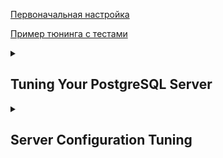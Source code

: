 [Первоначальная настройка](https://github.com/AV-ghub/PostgreSQL/blob/main/004%20%D0%9E%D0%BF%D1%82%D0%B8%D0%BC%D0%B8%D0%B7%D0%B0%D1%86%D0%B8%D1%8F/%D0%9F%D1%80%D0%B0%D0%BA%D1%82%D0%B8%D0%BA%D0%B0%20%D0%BE%D0%BF%D1%82%D0%B8%D0%BC%D0%B8%D0%B7%D0%B0%D1%86%D0%B8%D0%B8/%D0%A1%D1%86%D0%B5%D0%BD%D0%B0%D1%80%D0%B8%D0%B8/%D0%A7%D0%B0%D1%81%D1%82%D0%BD%D1%8B%D0%B5/%D0%9A%D0%BE%D0%BD%D1%84%D0%B8%D0%B3%D1%83%D1%80%D0%B0%D1%86%D0%B8%D1%8F%20PostgreSQL%20%D0%BF%D0%BE%D1%81%D0%BB%D0%B5%20%D1%83%D1%81%D1%82%D0%B0%D0%BD%D0%BE%D0%B2%D0%BA%D0%B8.md)

[Пример тюнинга с тестами](https://github.com/AV-ghub/PostgreSQL/blob/main/004%20%D0%9E%D0%BF%D1%82%D0%B8%D0%BC%D0%B8%D0%B7%D0%B0%D1%86%D0%B8%D1%8F/%D0%9F%D1%80%D0%B0%D0%BA%D1%82%D0%B8%D0%BA%D0%B0%20%D0%BE%D0%BF%D1%82%D0%B8%D0%BC%D0%B8%D0%B7%D0%B0%D1%86%D0%B8%D0%B8/%D0%A1%D1%86%D0%B5%D0%BD%D0%B0%D1%80%D0%B8%D0%B8/%D0%A7%D0%B0%D1%81%D1%82%D0%BD%D1%8B%D0%B5/PostgreSQL%20and%20OS%20tuning%20with%20perf%20tests.md)   


<details><summary><h2>Tuning Your PostgreSQL Server</h2></summary>

  [Tuning Your PostgreSQL Server](https://wiki.postgresql.org/wiki/Tuning_Your_PostgreSQL_Server)
  
</details>

<details><summary><h2>Server Configuration Tuning</h2></summary>
  
  [3](https://github.com/AV-ghub/PostgreSQL/blob/main/998%20Books/List.md).[135]

  The main tunable settings for PostgreSQL are in a plain text file named **postgresql.conf**  
  ```
  postgres@anisimov-ubuntu-pg-03:~$ pg_lsclusters 
  Ver Cluster Port Status Owner    Data directory              Log file
  16  main    5432 online postgres /var/lib/postgresql/16/main /var/log/postgresql/postgresql-16-main.log
  
  postgres@anisimov-ubuntu-pg-03:~$ pg_ctlcluster 16 main status
  pg_ctl: server is running (PID: 819)
  /usr/lib/postgresql/16/bin/postgres "-D" "/var/lib/postgresql/16/main" "-c" "config_file=/etc/postgresql/16/main/postgresql.conf"
  ```
  
  This chapter is more focused on the guidelines for _**setting the most important values**_.

  Default you can check this using the _**pg_settings**_ view by looking at the _**boot_val**_ column.  
  There's also a default value that parameters will return to if you use the _**RESET**_ command to return them to their starting value;   
  this is labeled as _**reset_val**_ in the pg_settings view.  
  
  ### Allowed change context
  Every configuration setting has an associated context in which it's allowed to be changed.  
  This example shows one entry with each context type
  ```
  pgbench=# select name, context from pg_settings limit 6;
              name            |  context  
  ----------------------------+-----------
   allow_in_place_tablespaces | superuser
   allow_system_table_mods    | superuser
   application_name           | user
   archive_cleanup_command    | sighup
   archive_command            | sighup
   archive_library            | sighup
  ```
  * internal: database internals set at compile time.
  * postmaster: full server restart. All shared memory settings fall into this category.
  * sighup: Sending the server a HUP signal.
  * backend: similar to the sighup ones, not impact any already running database backend sessions. Only new sessions started after this will respect the change. 
  * superuser: can be modified by any database superuser, and made active without even requiring a full configuration reload. 
  * user: Individual user sessions can adjust these parameters.
  * superuser-backend: can be changed in the postgresql.conf file without restarting the PostgreSQL server. This value cannot be changed after starting the session, and only the superuser can change these setting.
  
  ### Reloading the configuration file
  There are three ways you can get the database to reload its configuration in order _**to update values in the sighup category**_.   
  If you're connected to the database _**as a superuser**_, _**pg_reload_conf**_ will do that:
  ```
  postgres=# SELECT pg_reload_conf();
  pg_reload_conf
  ----------------
  t
  ```
  You can send a HUP signal manually using the UNIX _**kill command**_:
  ```
  $ ps -eaf | grep "postgres -D"
  postgres 11185 1 0 22:21 pts/0 00:00:00
  /home/postgres/inst/bin/postgres -D /home/postgres/data/
  $ kill -HUP 11185
  ```
  Finally, you can trigger a SIGHUP signal for the server by using _**pg_ctl**_:
  ```
  $ -- pg_ctl reload -- deprecated
  $ pg_ctlcluster 16 main reload
  LOG: received SIGHUP, reloading configuration files
  server signaled
  ```
  No matter which approach you use, you'll see the following in the database log files afterwards to confirm that the server received the message:
  ```
  LOG: received SIGHUP, reloading configuration files
  ```
  You can then confirm that your changes have taken place as expected using commands such as **SHOW**, or by looking at **pg_settings**.
  
  ## Database connections
  ## Shared memory
  ## Logging
  ## Vacuuming and ststistics
  ## Checkpoins
  ## PITR and WAL replication
  ### effective_cache_size
  [3](https://github.com/AV-ghub/PostgreSQL/blob/main/998%20Books/List.md).[150]  
  PostgreSQL is expected to have both its own **dedicated memory (shared_buffers)** in addition to utilizing the **filesystem cache**.
  When making decisions, the database compares **the sizes it computes** against the **effective sum of all these caches**;   
  that's what it expects to find in **effective_cache_size**.
  
  The same rough rule of thumb that would **put shared_buffers at 25%** of system memory would set **effective_cache_size to between 50% and 75% of RAM**.   
  To get a more accurate estimate, first observe the size of the filesystem cache: **add the free and cached numbers** shown by the **free** or **top** commands to estimate the filesystem cache size.
  
  ~$ free   
  ||total|used|free|shared|buff/cache|available|
  |:-|:-|:-|:-|:-|:-|:-|
  |Mem:|$\color{red}{2015880}$|$\color{green}{499164}$|$\color{blue}{244116}$|38172|$\color{blue}{1272600}$|1290600|
  
  ~$ top   
  ...   
  |MiB Mem :|$\color{red}{1968,6}$ total|$\color{blue}{238,1}$ free|$\color{green}{487,7}$ used|$\color{blue}{1242,8}$ buff/cache|  
  |:-|:-|:-|:-|:-|
  
  ### synchronous_commit
  > Определяет, после завершения какого уровня обработки WAL сервер будет сообщать об успешном выполнении операции. 
  
  Physical disk commits stressed as a likely bottleneck for committing transactions.  
  If you need better commit speed, you could disable **synchronous_commit**.   
  Groups commits into chunks at a frequency determined by the related **wal_writer_delay** parameter. The **default** settings guarantee a real commit to disk at most **600 milliseconds** after the client commit. That data will not be recovered.   
  That's possible to turn this parameter off for a single client during its session:
  ```
  SET LOCAL synchronous_commit TO OFF;
  ```
  This provides you with the option of having **different physical commit guarantees** for the different types of data.   
  
  [synchronous_commit](https://postgrespro.ru/docs/postgresql/16/runtime-config-wal#GUC-SYNCHRONOUS-COMMIT)    
  [Кэширование](https://postgrespro.ru/docs/postgresql/16/wal-reliability#WAL-RELIABILITY)   
  [pg_test_fsync](https://postgrespro.ru/docs/postgresql/16/pgtestfsync) - подобрать наилучший вариант wal_sync_method для PostgreSQL
  
  To get disk cache params
  ```
  $ sudo hdparm -I /dev/sda1
  ```
  > кеширование записи включено, если за строкой Write cache следует *.
  > Вы можете протестировать надёжность поведения подсистемы ввода/вывода, используя **diskchecker.pl**.

  ### work_mem
  The database estimates **how much data** is involved and then **compares it to the work_mem** parameter.   
  If it's larger (and the default is only 1 MB), rather than do that sorting in memory, it will write all the data out and **use a disk-based** sort instead.   
  A large increase in work_mem can be one of the most effective ways to speed up your server.   
  A data warehousing report on a giant server might run **with a gigabyte of work_mem** for its larger reports.

  The normal **guidance for work_mem** 
  * consider how much **free RAM** is around after shared_buffers is allocated (the same OS caching size figure needed to compute effective_cache_size)
  * divide this figure by **max_connections**
  * take a fraction of that figure; **1/2 of that** would be an aggressive work_mem value.

  ### random_page_cost
  Lowering this value from its default--for example a reduction from 4.0 to 2.0--was a common technique for making it more likely **that the planner would use indexed queries** instead of the alternative of a sequential scan.   
  This is certainly **not where you want to start tuning at**. You should **prefer getting better statistics and setting the memory parameters** as primary ways to influence the query planner.

  ### constraint_exclusion
  Допустимые значения constraint_exclusion: on (задействовать ограничения всех таблиц), off (никогда не задействовать ограничения) и partition (задействовать ограничения только для дочерних таблиц и подзапросов UNION ALL). Значение по умолчанию — partition. 
  Когда данный параметр включен, планировщик сравнивает условия запроса с ограничениями CHECK таблицы и **не сканирует её, если они оказываются за пределами ограничения**.

  ## Tunables to avoid
  ### fsync
  Ignore crash recovery altogether.  
  Makes the value for wal_sync_method irrelevant.  
  If you have any sort of server crash when fsync is disabled, it is likely that your database will be corrupted.  
  In most cases where people used to disable fsync it's a better idea to turn off **synchronous_commit** instead.  
  There is one case where fsync=off may still make sense--**Initial bulk loading**.  
  Some systems will also turn off fsync on servers with redundant copies of the database, for example, slaves used for reporting purposes.
  These **can always resynchronize** against the master if their data gets corrupted.  
  
  ### full_page_writes
  
  




</details>

































